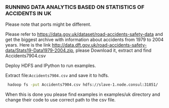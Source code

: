 ### RUNNING DATA ANALYTICS BASED ON STATISTICS OF ACCIDENTS IN UK

Please note that ports might be different.

Please refer to https://data.gov.uk/dataset/road-accidents-safety-data and get the biggest archive with information about accidents from 1979 to 2004 years.
Here is the link http://data.dft.gov.uk/road-accidents-safety-data/Stats19-Data1979-2004.zip, please Download it, extract and find Accidents7904.csv 

Deploy HDFS and IPython to run examples.
 
Extract file:```Accidents7904.csv``` and save it to hdfs.
```bash
 hadoop fs -put Accidents7904.csv hdfs://slave-1.node.consul:31851/
```

When this is done you please find examples in examples/uk directory and change their code to use correct path to the csv file.
